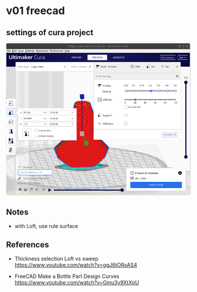 # v01 freecad

## settings of cura project 
![f](screenshot-from-2021-05-03T19-07-31.png)

## Notes
* with Loft, use rule surface

## References

* Thickness selection Loft vs sweep  
https://www.youtube.com/watch?v=ggJ6tORsAS4  

* FreeCAD Make a Bottle Part Design Curves  
https://www.youtube.com/watch?v=Gmu3y9XtXpU  


